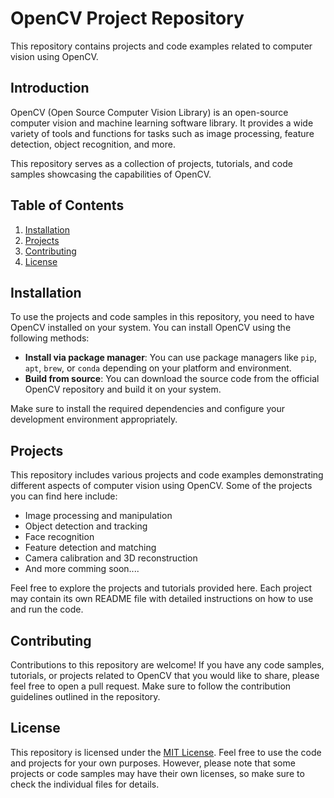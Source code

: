# OpenCV Project Repository

This repository contains projects and code examples related to computer vision using OpenCV.

## Introduction

OpenCV (Open Source Computer Vision Library) is an open-source computer vision and machine learning software library. It provides a wide variety of tools and functions for tasks such as image processing, feature detection, object recognition, and more.

This repository serves as a collection of projects, tutorials, and code samples showcasing the capabilities of OpenCV.

## Table of Contents

1. [Installation](#installation)
2. [Projects](#projects)
3. [Contributing](#contributing)
4. [License](#license)

## Installation

To use the projects and code samples in this repository, you need to have OpenCV installed on your system. You can install OpenCV using the following methods:

- **Install via package manager**: You can use package managers like `pip`, `apt`, `brew`, or `conda` depending on your platform and environment.
- **Build from source**: You can download the source code from the official OpenCV repository and build it on your system.

Make sure to install the required dependencies and configure your development environment appropriately.

## Projects

This repository includes various projects and code examples demonstrating different aspects of computer vision using OpenCV. Some of the projects you can find here include:

- Image processing and manipulation
- Object detection and tracking
- Face recognition
- Feature detection and matching
- Camera calibration and 3D reconstruction
- And more comming soon....

Feel free to explore the projects and tutorials provided here. Each project may contain its own README file with detailed instructions on how to use and run the code.

## Contributing

Contributions to this repository are welcome! If you have any code samples, tutorials, or projects related to OpenCV that you would like to share, please feel free to open a pull request. Make sure to follow the contribution guidelines outlined in the repository.

## License

This repository is licensed under the [MIT License](LICENSE). Feel free to use the code and projects for your own purposes. However, please note that some projects or code samples may have their own licenses, so make sure to check the individual files for details.
